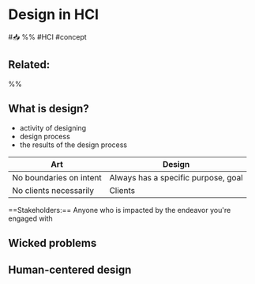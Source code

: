 # Design in HCI
#📥 
%%
#HCI
#concept

**Related:**
-  

%%


## What is design?

- activity of designing
- design process
- the results of the design process

 | Art                     | Design                              |
 | ----------------------- | ----------------------------------- |
 | No boundaries on intent | Always has a specific purpose, goal |
 | No clients necessarily  | Clients                             |

==Stakeholders:== Anyone who is impacted by the endeavor you're engaged with

## Wicked problems

## Human-centered design

## 





